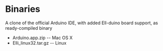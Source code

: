 Binaries
========

A clone of the official Arduino IDE, with added Ell-duino board support, as ready-compiled binary

* Arduino.app.zip  -- Mac OS X
* Elli_linux32.tar.gz -- Linux
